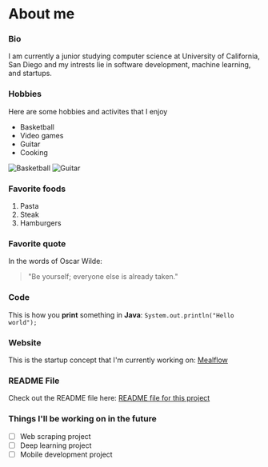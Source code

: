 # About me

### Bio
I am currently a junior studying computer science at University of California, San Diego and my intrests lie in software development, machine learning, and startups.

### Hobbies
Here are some hobbies and activites that I enjoy
 - Basketball 
 - Video games
 - Guitar
 - Cooking 

![Basketball](https://static01.nyt.com/images/2021/08/03/sports/03olympics-basketball-3q-1/03olympics-basketball-3q-1-superJumbo-v2.jpg)
![Guitar](https://play-guitars.com/wp-content/uploads/2019/06/which-is-the-easiest-guitar-to-learn-for-beginners.jpg)

### Favorite foods
 1. Pasta 
 2. Steak 
 3. Hamburgers

### Favorite quote
In the words of Oscar Wilde:
 > "Be yourself; everyone else is already taken." 

### Code 
This is how you **print** something in **Java**: 
  `System.out.println("Hello world");`

### Website
This is the startup concept that I'm currently working on: 
  [Mealflow](https://mealflow.co/)

### README File
Check out the README file here: 
[README file for this project](README.md)
  
### Things I'll be working on in the future
- [ ] Web scraping project 
- [ ] Deep learning project 
- [ ] Mobile development project
